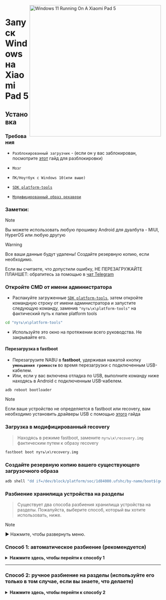 <img align="right" src="https://raw.githubusercontent.com/erdilS/Port-Windows-11-Xiaomi-Pad-5/main/nabu.png" width="425" alt="Windows 11 Running On A Xiaomi Pad 5">

# Запуск Windows на Xiaomi Pad 5

## Установка

### Требования
- ```Разблокированный загрузчик``` - (если он у вас заблокирован, посмотрите [этот](unlock-bootloader-ru.md) гайд для разблокировки)

-  ```Мозг```

- ```ПК/Ноутбук c Windows 10(или выше)```

- [```SDK platform-tools```](https://developer.android.com/studio/releases/platform-tools)

- [```Модифицированный образ рекавери```](https://github.com/erdilS/Port-Windows-11-Xiaomi-Pad-5/releases/download/1.0/recovery.img)

### Заметки:
> [!NOTE]
> Вы можете использовать любую прошивку Android для дуалбута - MIUI, HyperOS или любую другую

> [!WARNING]
> Все ваши данные будут удалены! Создайте резервную копию, если необходимо.
> 
>  Если вы считаете, что допустили ошибку, НЕ ПЕРЕЗАГРУЖАЙТЕ ПЛАНШЕТ: обратитесь за помощью в [чат Telegram](https://t.me/nabuwoaru)

### Откройте CMD от имени администратора
- Распакуйте загруженные [```SDK platform-tools```](https://developer.android.com/studio/releases/platform-tools), затем откройте командную строку от имени администратора и запустите следующую команду, заменив `"путь\к\platform-tools"` на фактический путь к папке platform tools
```cmd
cd "путь\к\platform-tools"
```
- Используйте это окно на протяжении всего руководства. Не закрывайте его.

#### Перезагрузка в fastboot 
- Перезагрузите NABU в **fastboot**, удерживая нажатой кнопку **`уменьшения громкости`** во время перезагрузки с подключенным USB-кабелем.
- Или, если у вас включена отладка по USB, выполните команду ниже находясь в Android с подключенным USB-кабелем.
```cmd
adb reboot bootloader
```
> [!NOTE]
> Если ваше устройство не определяется в fastboot или recovery, вам необходимо установить драйверы USB с помощью [этого](troubleshooting-ru.md#device-is-not-recognized-in-fastboot-or-recovery) гайда


### Загрузка в модифицированный recovery
> Находясь в режиме fastboot, замените `путь\к\recovery.img` фактическим путем к образу recovery
```cmd
fastboot boot путь\к\recovery.img
```

### Создайте резервную копию вашего существующего загрузочного образа
```cmd
adb shell "dd if=/dev/block/platform/soc/1d84000.ufshc/by-name/boot$(getprop ro.boot.slot_suffix) of=/tmp/normal_boot.img" && adb pull /tmp/normal_boot.img
```

### Разбиение хранилища устройства на разделы
> Существует два способа разбиения хранилища устройства на разделы. Пожалуйста, выберите способ, который вы хотите использовать, ниже.
 
> [!NOTE]
>
> ▶️ Нажмите, чтобы развернуть меню.

### Способ 1: автоматическое разбиение (рекомендуется)

<details>
  <summary><strong>Нажмите здесь, чтобы перейти к способу 1</strong></summary> 

### Запустите скрипт разбиения

> Замените **$** на объём памяти, который вы хотите выделить для Windows (не добавляйте ГБ, просто напишите число)
> 
> Скрипт может попросить вас запустить его еще раз. В таком случае, выполните эту же команду заново.
```cmd
adb shell partition $
```

### [Следующий шаг: получение root-доступа на вашем устройстве](/guide/Russian/2-rootguide-ru.md)

</details>

----

### Способ 2: ручное разбиение на разделы (используйте его только в том случае, если вы знаете, что делаете)

<details>
  <summary><strong>Нажмите здесь, чтобы перейти к способу 2</strong></summary>  

#### Отключите раздел userdata
> Если после выполнения следующей команды вы получили ошибку, проигнорируете её
```cmd
adb shell umount /dev/block/by-name/userdata
``` 

#### Изменение размера таблицы разделов
```cmd
adb shell sgdisk --resize-table 64 /dev/block/sda
```

### Подготовка к разбиению на разделы
```cmd
adb shell parted /dev/block/sda
``` 

#### Вывод текущей таблицы разделов
> Parted выведет список разделов, **userdata** должен быть последним в списке
```cmd
print
``` 

#### Удаление раздела userdata
> Замените **$** на номер раздела **userdata**, который должен быть равен **31**
```cmd
rm $
``` 

#### Восстановление пользовательских данных
> Замените **10.9GB** на предыдущее начальное значение **userdata**, которое мы только что удалили
>
> Замените **70GB** на конечное значение, которое вы хотите присвоить **userdata**. В этом примере доступное для использования пространство в Android составит 70GB — 10.9GB = **59GB**
```cmd
mkpart userdata ext4 10.9GB 70GB
``` 

#### Создание раздела ESP
> Замените **70GB** на конечное значение **userdata**
>
> Замените **70.3GB** на значение, которое вы использовали ранее, добавив к нему **0.3GB**
```cmd
mkpart esp fat32 70GB 70.3GB
``` 

#### Создание раздела Windows
> Замените **70.3GB** на конечное значение **esp**
```cmd
mkpart win ntfs 70.3GB -0MB
``` 

#### Делаем ESP загрузочным
> Используйте `print`, чтобы увидеть все разделы. Замените "$" на номер раздела ESP, который должен быть **32**
```cmd
set $ esp on
``` 

#### Выход из parted
```cmd
quit
``` 

### Форматирование разделов Windows и ESP
> Убедитесь, что у **win** действительно номер раздела **33**, прокрутив вверх вывод команды `print`
```cmd
adb shell mkfs.ntfs -f /dev/block/sda33 -L WINNABU
``` 

> Убедитесь, что в **esp** действительно указан номер раздела **32** прокрутив до вывода команды `print`
```cmd
adb shell mkfs.fat -F32 -s1 /dev/block/sda32 -n ESPNABU
```

### Исправление GPT
> В противном случае Windows может заблокировать ваше устройство
```cmd
adb shell fix gpt
```

#### Перезагрузите свое устройство
> Чтобы проверить, продолжает ли Android запускаться
>
> Если нет, перезагрузите устройство в режиме восстановления и выполните сброс к заводским настройкам
```cmd
adb reboot
```

### [Следующий шаг: получение root-доступа на вашем устройстве](/guide/Russian/2-rootguide-ru.md)

----

</details>
